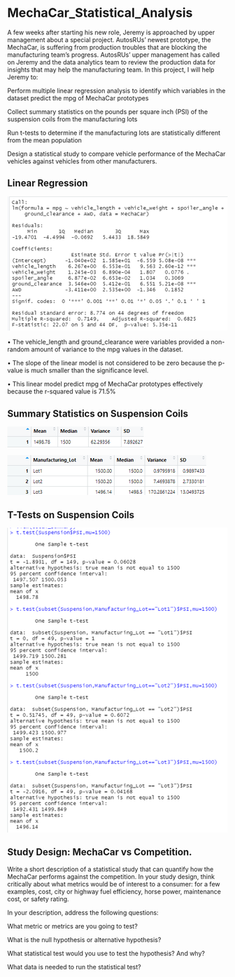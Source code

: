 # MechaCar_Statistical_Analysis

A few weeks after starting his new role, Jeremy is approached by upper management about a special project. AutosRUs’ newest prototype, the MechaCar, is suffering from production troubles that are blocking the manufacturing team’s progress. AutosRUs’ upper management has called on Jeremy and the data analytics team to review the production data for insights that may help the manufacturing team. In this project, I will help Jeremy to: 

Perform multiple linear regression analysis to identify which variables in the dataset predict the mpg of MechaCar prototypes

Collect summary statistics on the pounds per square inch (PSI) of the suspension coils from the manufacturing lots

Run t-tests to determine if the manufacturing lots are statistically different from the mean population

Design a statistical study to compare vehicle performance of the MechaCar vehicles against vehicles from other manufacturers.
## Linear Regression

![part_one](https://github.com/stephanieruiz1/MechaCar_Statistical_Analysis/blob/main/images/part_one.png)

•	The vehicle_length and ground_clearance were variables provided a non-random amount of variance to the mpg values in the dataset.

•	The slope of the linear model is not considered to be zero because the p-value is much smaller than the significance level.

•	This linear model predict mpg of MechaCar prototypes effectively because the r-squared value is 71.5% 

## Summary Statistics on Suspension Coils
![total_summary](https://github.com/stephanieruiz1/MechaCar_Statistical_Analysis/blob/main/images/total_summary.png)

![lot_summary](https://github.com/stephanieruiz1/MechaCar_Statistical_Analysis/blob/main/images/lot_summary.png)
## T-Tests on Suspension Coils

![T_test](https://github.com/stephanieruiz1/MechaCar_Statistical_Analysis/blob/main/images/T_test.png)
## Study Design: MechaCar vs Competition.

Write a short description of a statistical study that can quantify how the MechaCar performs against the competition. In your study design, think critically about what metrics would be of interest to a consumer: for a few examples, cost, city or highway fuel efficiency, horse power, maintenance cost, or safety rating.

In your description, address the following questions:

What metric or metrics are you going to test?

What is the null hypothesis or alternative hypothesis?

What statistical test would you use to test the hypothesis? And why?

What data is needed to run the statistical test?
